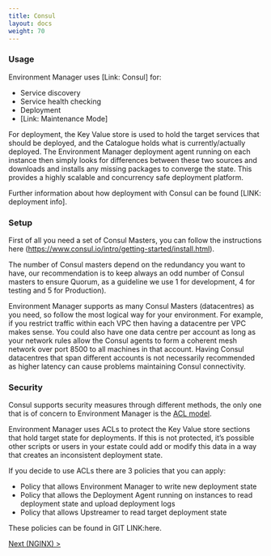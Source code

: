 ```yaml
---
title: Consul
layout: docs
weight: 70
---
```


### Usage

Environment Manager uses [Link: Consul] for:

- Service discovery
- Service health checking
- Deployment
- [Link: Maintenance Mode]

For deployment, the Key Value store is used to hold the target services that should be deployed, and the Catalogue holds what is currently/actually deployed. The Environment Manager deployment agent running on each instance then simply looks for differences between these two sources and downloads and installs any missing packages to converge the state. This provides a highly scalable and concurrency safe deployment platform.

Further information about how deployment with Consul can be found [LINK: deployment info].

### Setup

First of all you need a set of Consul Masters, you can follow the instructions here (https://www.consul.io/intro/getting-started/install.html).

The number of Consul masters depend on the redundancy you want to have, our recommendation is to keep always an odd number of Consul masters to ensure Quorum, as a guideline we use 1 for development, 4 for testing and 5 for Production).

Environment Manager supports as many Consul Masters (datacentres) as you need, so follow the most logical way for your environment. For example, if you restrict traffic within each VPC then having a datacentre per VPC makes sense. You could also have one data centre per account as long as your network rules allow the Consul agents to form a coherent mesh network over port 8500 to all machines in that account. Having Consul datacentres that span different accounts is not necessarily recommended as higher latency can cause problems maintaining Consul connectivity.

### Security

Consul supports security measures through different methods, the only one that is of concern to Environment Manager is the [ACL model](https://www.consul.io/docs/internals/acl.html).

Environment Manager uses ACLs to protect the Key Value store sections that hold target state for deployments. If this is not protected, it’s possible other scripts or users in your estate could add or modify this data in a way that creates an inconsistent deployment state.

If you decide to use ACLs there are 3 policies that you can apply:

- Policy that allows Environment Manager to write new deployment state
- Policy that allows the Deployment Agent running on instances to read deployment state and upload deployment logs
- Policy that allows Upstreamer to read target deployment state

These policies can be found in GIT LINK:here.

[Next (NGINX) >](/environment-manager/docs/setup/nginx)